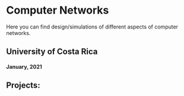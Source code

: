 # Computer Networks
Here you can find design/simulations of different aspects of computer networks.

## University of Costa Rica
#### January, 2021

## Projects:


